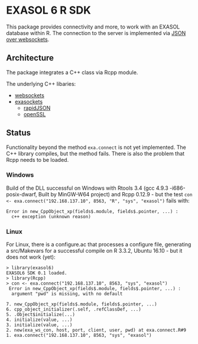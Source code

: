 
# EXASOL 6 R SDK 

This package provides connectivity and more, to work with an EXASOL database within R. The connection
to the server is implemented via [JSON over websockets](https://github.com/EXASOL/websocket-api).

## Architecture

The package integrates a C++ class via Rcpp module.

The underlying C++ libaries:

+ [websockets](https://www.github.com/marcelboldt/websockets)
+ [exasockets](https://www.github.com/marcelboldt/exasockets)
    - [rapidJSON](https://github.com/miloyip/rapidjson)
    - [openSSL](https://www.openssl.org/)


## Status

Functionality beyond the method ```exa.connect``` is not yet implemented. The C++ library compiles,
but the method fails. There is also the problem that Rcpp needs to be loaded.

### Windows

Build of the DLL successful on Windows with Rtools 3.4 (gcc 4.9.3 -i686-posix-dwarf, Built by MinGW-W64 project)
and Rcpp 0.12.9 - but the test ```con <- exa.connect("192.168.137.10", 8563, "R", "sys", "exasol")``` fails with:

```
Error in new_CppObject_xp(fields$.module, fields$.pointer, ...) : 
  c++ exception (unknown reason)
```

### Linux

For Linux, there is a configure.ac that processes a configure file, generating a src/Makevars
for a successful compile on R 3.3.2, Ubuntu 16.10 - but it does not work (yet):

```
> library(exasol6)
EXASOL6 SDK 0.1 loaded.
> library(Rcpp)
> con <- exa.connect("192.168.137.10", 8563, "sys", "exasol")
 Error in new_CppObject_xp(fields$.module, fields$.pointer, ...) : 
  argument "pwd" is missing, with no default 
  
7. new_CppObject_xp(fields$.module, fields$.pointer, ...) 
6. cpp_object_initializer(.self, .refClassDef, ...) 
5. .Object$initialize(...) 
4. initialize(value, ...) 
3. initialize(value, ...) 
2. new(exa_ws_con, host, port, client, user, pwd) at exa.connect.R#9
1. exa.connect("192.168.137.10", 8563, "sys", "exasol") 
```

